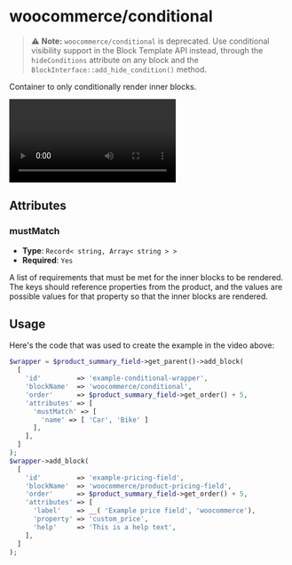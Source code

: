 # woocommerce/conditional

> ⚠️ **Note:** `woocommerce/conditional` is deprecated. Use conditional visibility
support in the Block Template API instead, through the `hideConditions` attribute on
any block and the `BlockInterface::add_hide_condition()` method.

Container to only conditionally render inner blocks.

<video src="https://github.com/woocommerce/woocommerce/assets/13437655/ccf6888d-59bd-4f7c-9487-105e5e0d8166"></video>

## Attributes

### mustMatch

- **Type**: `Record< string, Array< string > >`
- **Required**: `Yes`

A list of requirements that must be met for the inner blocks to be rendered. The keys should reference properties from the product, and the values are possible values for that property so that the inner blocks are rendered.

## Usage

Here's the code that was used to create the example in the video above:

```php
$wrapper = $product_summary_field->get_parent()->add_block(
  [
    'id'         => 'example-conditional-wrapper',
    'blockName'  => 'woocommerce/conditional',
    'order'      => $product_summary_field->get_order() + 5,
    'attributes' => [
      'mustMatch' => [
        'name' => [ 'Car', 'Bike' ]
      ],
    ],
  ]
);
$wrapper->add_block(
  [
    'id'         => 'example-pricing-field',
    'blockName'  => 'woocommerce/product-pricing-field',
    'order'      => $product_summary_field->get_order() + 5,
    'attributes' => [
      'label'    => __( 'Example price field', 'woocommerce'),
      'property' => 'custom_price',
      'help'     => 'This is a help text',
    ],
  ]
);
```
